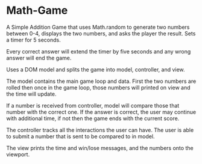 # Math-Game
A Simple Addition Game that uses Math.random to generate two numbers between 0-4, displays the two numbers, and asks the player the result. Sets a timer for 5 seconds.

Every correct answer will extend the timer by five seconds and any wrong answer will end the game.

Uses a DOM model and splits the game into model, controller, and view.

The model contains the main game loop and data. 
First the two numbers are rolled then once in the game loop, those numbers will printed
on view and the time will update.

If a number is received from controller, model will compare those that number with the
correct one.
If the answer is correct, the user may continue with additional time, if not then the
game ends with the current score.

The controller tracks all the interactions the user can have.
The user is able to submit a number that is sent to be compared to in model.

The view prints the time and win/lose messages, and the numbers onto the viewport.